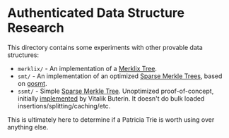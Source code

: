 # Authenticated Data Structure Research

This directory contains some experiments with other provable data structures:

- `merklix/` - An implementation of a [Merklix Tree][merklix].
- `smt/` - An implementation of an optimized [Sparse Merkle Trees][smt], based
  on [gosmt].
- `ssmt/` - Simple [Sparse Merkle Tree][smt]. Unoptimized proof-of-concept,
  initially [implemented][ssmt] by Vitalik Buterin. It doesn't do bulk loaded
  insertions/splitting/caching/etc.

This is ultimately here to determine if a Patricia Trie is worth using over
anything else.

[merklix]: https://www.deadalnix.me/2016/09/24/introducing-merklix-tree-as-an-unordered-merkle-tree-on-steroid/
[smt]: https://eprint.iacr.org/2016/683
[gosmt]: https://github.com/pylls/gosmt
[ssmt]: https://github.com/ethereum/research/blob/master/trie_research/bintrie2/new_bintrie.py
